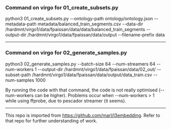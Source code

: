### Command on virgo for 01_create_subsets.py

python3 01_create_subsets.py --ontology-path ontology/ontology.json --metadata-path metadata/balanced_train_segments.csv --data-dir /hardmnt/virgo1/data/fpaissan/data/data/balanced_train_segments --output-dir /hardmnt/virgo1/data/fpaissan/data/output --filename-prefix data


---------------------------------------------------------------

### Command on virgo for 02_generate_samples.py

python3 02_generate_samples.py --batch-size 64 --num-streamers 64 --num-workers 1 --output-dir /hardmnt/virgo1/data/fpaissan/data/02_out/ --subset-path /hardmnt/virgo1/data/fpaissan/data/output/data_train.csv --num-samples 1000

By running the code with that command, the code is not really optimised (--num-workers can be higher). Problems occur when --num-workers > 1 while using ffprobe, due to pescador streamer (it seems).


---------------------------------------------------------------


This repo is imported from https://github.com/marl/l3embedding. Refer to that repo for further understanding of work.